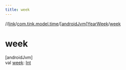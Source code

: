 ```yaml
---
title: week
---
```

//[link](../../../index.html)/[com.tink.model.time](../index.html)/[[androidJvm]YearWeek](index.html)/[week](week.html)



# week



[androidJvm]\
val [week](week.html): [Int](https://kotlinlang.org/api/latest/jvm/stdlib/kotlin/-int/index.html)




